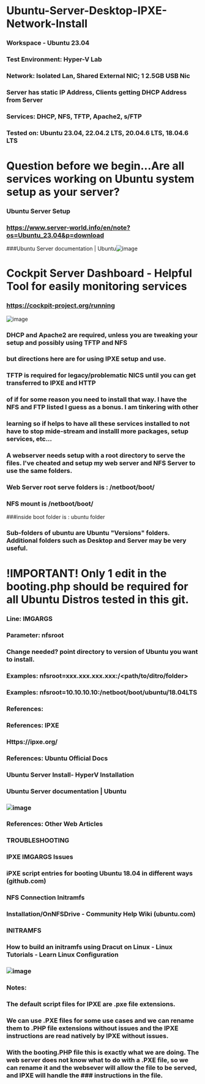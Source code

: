 # Ubuntu-Server-Desktop-IPXE-Network-Install
### Workspace - Ubuntu 23.04
### Test Environment: Hyper-V Lab
### Network: Isolated Lan, Shared External NIC; 1 2.5GB USB Nic
### Server has static IP Address, Clients getting DHCP Address from Server
### Services: DHCP, NFS, TFTP, Apache2, s/FTP
### Tested on: Ubuntu 23.04, 22.04.2 LTS, 20.04.6 LTS, 18.04.6 LTS

# Question before we begin...Are all services working on Ubuntu system setup as your server?
### Ubuntu Server Setup
### https://www.server-world.info/en/note?os=Ubuntu_23.04&p=download
###Ubuntu Server documentation | Ubuntu![image](https://github.com/shiroscout/Ubuntu-Server-Desktop-IPXE-Network-Install/assets/124478493/77e35fc6-07c4-4e0d-9710-a07d794f71dc)

# Cockpit Server Dashboard - Helpful Tool for easily monitoring services
### https://cockpit-project.org/running
![image](https://github.com/shiroscout/Ubuntu-Server-Desktop-IPXE-Network-Install/assets/124478493/bca85281-cd46-42fc-97ec-5e17559560ac)

### DHCP and Apache2 are required, unless you are tweaking your setup and possibly using TFTP and NFS
### but directions here are for using IPXE setup and use.
### TFTP is required for legacy/problematic NICS until you can get transferred to IPXE and HTTP
### of if for some reason you need to install that way. I have the NFS and FTP listed I guess as a bonus. I am tinkering with other 
### learning so if helps to have all these services installed to not have to stop mide-stream and installl more packages, setup services, etc...

### A webserver needs setup with a root directory to serve the files. I've cheated and setup my web server and NFS Server to use the same folders.
### Web Server root serve folders is : /netboot/boot/
### NFS mount is /netboot/boot/
###inside boot folder is : ubuntu folder
### Sub-folders of ubuntu are Ubuntu "Versions" folders. Additional folders such as Desktop and Server may be very useful.

# !IMPORTANT! Only 1 edit in the booting.php should be required for all Ubuntu Distros tested in this git.
### Line: IMGARGS
### Parameter: nfsroot
### Change needed? point directory to version of Ubuntu you want to install.
### Examples: nfsroot=xxx.xxx.xxx.xxx:<web root folder>/<path/to/ditro/folder>
### Examples: nfsroot=10.10.10.10:/netboot/boot/ubuntu/18.04LTS

### References:
### References: IPXE
### Https://ipxe.org/ 
### References: Ubuntu Official Docs
### Ubuntu Server Install- HyperV Installation
### Ubuntu Server documentation | Ubuntu
### ![image](https://github.com/shiroscout/Ubuntu-Server-Desktop-IPXE-Network-Install/assets/124478493/a8002d1c-b278-424c-8cbb-1638b184e9a2)

### References: Other Web Articles
### TROUBLESHOOTING
### IPXE IMGARGS Issues
### iPXE script entries for booting Ubuntu 18.04 in different ways (github.com)
### NFS Connection Initramfs
### Installation/OnNFSDrive - Community Help Wiki (ubuntu.com)
### INITRAMFS
### How to build an initramfs using Dracut on Linux - Linux Tutorials - Learn Linux Configuration
### ![image](https://github.com/shiroscout/Ubuntu-Server-Desktop-IPXE-Network-Install/assets/124478493/9d2c9e2f-1f4f-4475-a8b9-688557f024ab)


### Notes: 
### The default script files for IPXE are .pxe file extensions.
### We can use .PXE files for some use cases and we can rename them to .PHP file extensions without issues and the IPXE instructions are read natively by IPXE without issues.
### With the booting.PHP file this is exactly what we are doing. The web server does not know what to do with a .PXE file, so we can rename it and the websever will allow the file to be served, and IPXE will handle the ### instructions in the file.


